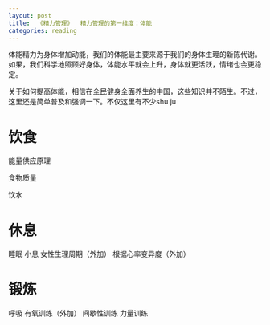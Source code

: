 ```yaml
---
layout: post
title:  《精力管理》  精力管理的第一维度：体能
categories: reading
---
```


体能精力为身体增加动能，我们的体能最主要来源于我们的身体生理的新陈代谢。如果，我们科学地照顾好身体，体能水平就会上升，身体就更活跃，情绪也会更稳定。

关于如何提高体能，相信在全民健身全面养生的中国，这些知识并不陌生。不过，这里还是简单普及和强调一下。不仅这里有不少shu ju

# 饮食


能量供应原理

食物质量

饮水


# 休息

睡眠
小息
女性生理周期（外加）
根据心率变异度（外加）

# 锻炼

呼吸
有氧训练（外加）
间歇性训练
力量训练
<!--stackedit_data:
eyJoaXN0b3J5IjpbNzU0MTQ0NzUsMTY4MDI2NTUwN119
-->